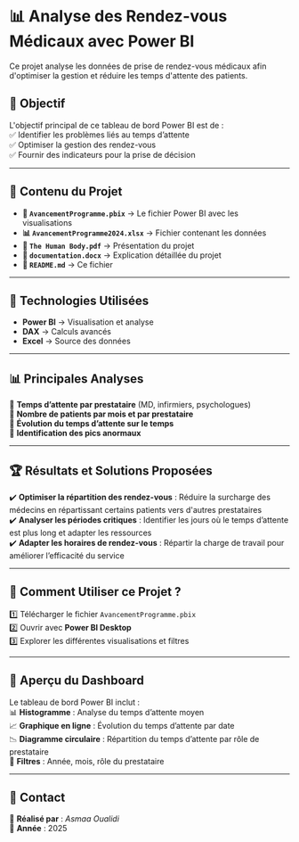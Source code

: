 # 📊 Analyse des Rendez-vous Médicaux avec Power BI  

Ce projet analyse les données de prise de rendez-vous médicaux afin d'optimiser la gestion et réduire les temps d'attente des patients.

## 📝 Objectif  
L'objectif principal de ce tableau de bord Power BI est de :  
✅ Identifier les problèmes liés au temps d’attente  
✅ Optimiser la gestion des rendez-vous  
✅ Fournir des indicateurs pour la prise de décision  

---

## 📂 Contenu du Projet  
- **📄 `AvancementProgramme.pbix`** → Le fichier Power BI avec les visualisations  
- **📊 `AvancementProgramme2024.xlsx`** → Fichier contenant les données  
- **📜 `The Human Body.pdf`** → Présentation du projet  
- **📝 `documentation.docx`** → Explication détaillée du projet  
- **📜 `README.md`** → Ce fichier  

---

## 🔧 Technologies Utilisées  
- **Power BI** → Visualisation et analyse  
- **DAX** → Calculs avancés  
- **Excel** → Source des données  

---

## 📊 Principales Analyses  
🔹 **Temps d’attente par prestataire** (MD, infirmiers, psychologues)  
🔹 **Nombre de patients par mois et par prestataire**  
🔹 **Évolution du temps d’attente sur le temps**  
🔹 **Identification des pics anormaux**  

---

## 🏆 Résultats et Solutions Proposées  
✔️ **Optimiser la répartition des rendez-vous** : Réduire la surcharge des médecins en répartissant certains patients vers d'autres prestataires  
✔️ **Analyser les périodes critiques** : Identifier les jours où le temps d’attente est plus long et adapter les ressources  
✔️ **Adapter les horaires de rendez-vous** : Répartir la charge de travail pour améliorer l’efficacité du service  

---

## 🚀 Comment Utiliser ce Projet ?  
1️⃣ Télécharger le fichier `AvancementProgramme.pbix`  
2️⃣ Ouvrir avec **Power BI Desktop**  
3️⃣ Explorer les différentes visualisations et filtres  

---

## 📌 Aperçu du Dashboard  
Le tableau de bord Power BI inclut :  
📊 **Histogramme** : Analyse du temps d’attente moyen  
📈 **Graphique en ligne** : Évolution du temps d’attente par date  
📉 **Diagramme circulaire** : Répartition du temps d’attente par rôle de prestataire  
📅 **Filtres** : Année, mois, rôle du prestataire  

---

## 📩 Contact  
🎯 **Réalisé par** : *Asmaa Oualidi*  
📅 **Année** : 2025 

